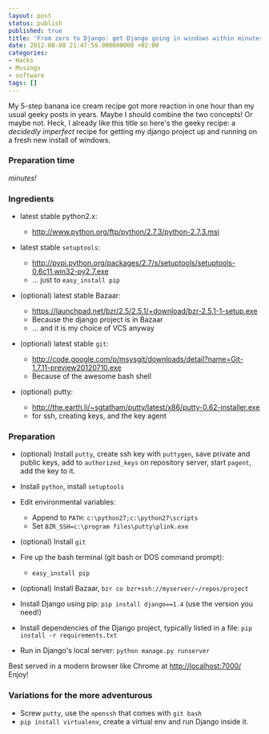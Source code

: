 ```yaml
---
layout: post
status: publish
published: true
title: 'From zero to Django: get Django going in windows within minutes'
date: 2012-08-08 21:47:59.000000000 +02:00
categories:
- Hacks
- Musings
- software
tags: []
---
```

My 5-step banana ice cream recipe got more reaction in one hour than my usual geeky posts in years. Maybe I should combine the two concepts! Or maybe not. Heck, I already like this title so here's the geeky recipe: a *decidedly imperfect* recipe for getting my django project up and running on a fresh new install of windows.


### Preparation time

*minutes!*

### Ingredients

- latest stable python2.x:

    - http://www.python.org/ftp/python/2.7.3/python-2.7.3.msi

- latest stable `setuptools`:

    - http://pypi.python.org/packages/2.7/s/setuptools/setuptools-0.6c11.win32-py2.7.exe
    - ... just to `easy_install pip`

- (optional) latest stable Bazaar:

    - https://launchpad.net/bzr/2.5/2.5.1/+download/bzr-2.5.1-1-setup.exe
    - Because the django project is in Bazaar
    - ... and it is my choice of VCS anyway

- (optional) latest stable `git`:

    - http://code.google.com/p/msysgit/downloads/detail?name=Git-1.7.11-preview20120710.exe
    - Because of the awesome bash shell

- (optional) putty:

    - http://the.earth.li/~sgtatham/putty/latest/x86/putty-0.62-installer.exe
    - for ssh, creating keys, and the key agent

### Preparation

- (optional) Install `putty`, create ssh key with `puttygen`, save private and public keys, add to `authorized_keys` on repository server, start `pagent`, add the key to it.
- Install `python`, install `setuptools`
- Edit environmental variables:

    - Append to `PATH`: `c:\python27;c:\python27\scripts`
    - Set `BZR_SSH=c:\program files\putty\plink.exe`

- (optional) Install `git`
- Fire up the bash terminal (git bash or DOS command prompt):

    - `easy_install pip`

- (optional) Install Bazaar, `bzr co bzr+ssh://myserver/~/repos/project`
- Install Django using pip: `pip install django==1.4` (use the version you need!)
- Install dependencies of the Django project, typically listed in a file: `pip install -r requirements.txt`
- Run in Django's local server: `python manage.py runserver`

Best served in a modern browser like Chrome at [http://localhost:7000/](http://localhost:7000/) Enjoy!

### Variations for the more adventurous


- Screw `putty`, use the `openssh` that comes with `git bash`
- `pip install virtualenv`, create a virtual env and run Django inside it.

